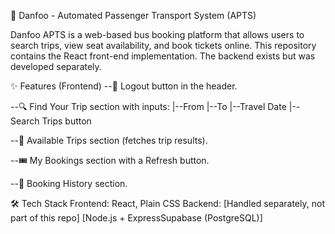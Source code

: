 🚌 Danfoo - Automated Passenger Transport System (APTS)

Danfoo APTS is a web-based bus booking platform that allows users to search trips, view seat availability, and book tickets online.
This repository contains the React front-end implementation. The backend exists but was developed separately.

✨ Features (Frontend)
--🔐 Logout button in the header.

--🔍 Find Your Trip section with inputs:
  |--From
  |--To
  |--Travel Date
  |--Search Trips button

--📅 Available Trips section (fetches trip results).

--🎟 My Bookings section with a Refresh button.

--📖 Booking History section.

🛠 Tech Stack
Frontend: React, Plain CSS
Backend: [Handled separately, not part of this repo] [Node.js + ExpressSupabase (PostgreSQL)]
